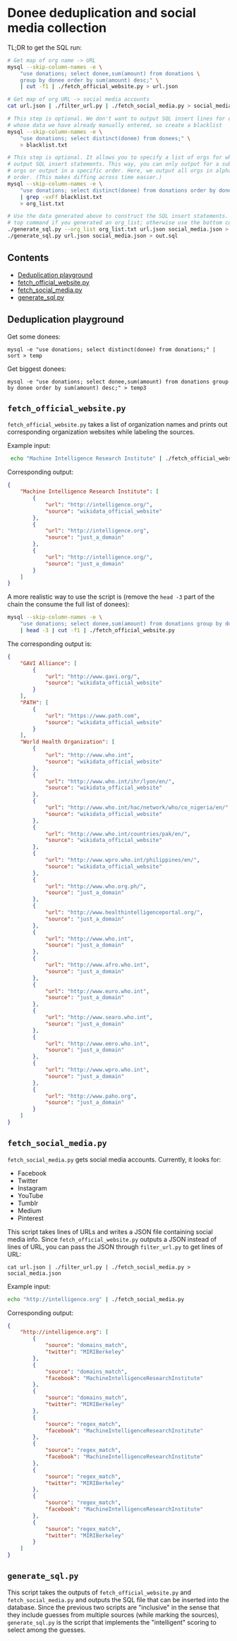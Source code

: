 # Donee deduplication and social media collection

TL;DR to get the SQL run:

```bash
# Get map of org name -> URL
mysql --skip-column-names -e \
    "use donations; select donee,sum(amount) from donations \
    group by donee order by sum(amount) desc;" \
    | cut -f1 | ./fetch_official_website.py > url.json

# Get map of org URL -> social media accounts
cat url.json | ./filter_url.py | ./fetch_social_media.py > social_media.json

# This step is optional. We don't want to output SQL insert lines for donees
# whose data we have already manually entered, so create a blacklist
mysql --skip-column-names -e \
    "use donations; select distinct(donee) from donees;" \
    > blacklist.txt

# This step is optional. It allows you to specify a list of orgs for which to
# output SQL insert statements. This way, you can only output for a subset of
# orgs or output in a specific order. Here, we output all orgs in alphabetical
# order. (This makes diffing across time easier.)
mysql --skip-column-names -e \
    "use donations; select distinct(donee) from donations order by donee;" \
    | grep -vxFf blacklist.txt
    > org_list.txt

# Use the data generated above to construct the SQL insert statements. Use the
# top command if you generated an org_list; otherwise use the bottom command.
./generate_sql.py --org_list org_list.txt url.json social_media.json > out.sql
./generate_sql.py url.json social_media.json > out.sql
```

## Contents

* [Deduplication playground](#deduplication-playground)
* [fetch_official_website.py](#fetch_official_websitepy)
* [fetch_social_media.py](#fetch_social_mediapy)
* [generate_sql.py](#generate_sqlpy)

## Deduplication playground

Get some donees:

    mysql -e "use donations; select distinct(donee) from donations;" | sort > temp

Get biggest donees:

    mysql -e "use donations; select donee,sum(amount) from donations group by donee order by sum(amount) desc;" > temp3

## `fetch_official_website.py`

`fetch_official_website.py` takes a list of organization names and prints out
corresponding organization websites while labeling the sources.

Example input:

```bash
 echo "Machine Intelligence Research Institute" | ./fetch_official_website.py
```

Corresponding output:

```json
{
    "Machine Intelligence Research Institute": [
        {
            "url": "http://intelligence.org/",
            "source": "wikidata_official_website"
        },
        {
            "url": "http://intelligence.org",
            "source": "just_a_domain"
        },
        {
            "url": "http://intelligence.org/",
            "source": "just_a_domain"
        }
    ]
}
```

A more realistic way to use the script is (remove the `head -3` part of the
chain the consume the full list of donees):

```bash
mysql --skip-column-names -e \
    "use donations; select donee,sum(amount) from donations group by donee order by sum(amount) desc;" \
    | head -3 | cut -f1 | ./fetch_official_website.py
```

The corresponding output is:

```json
{
    "GAVI Alliance": [
        {
            "url": "http://www.gavi.org/",
            "source": "wikidata_official_website"
        }
    ],
    "PATH": [
        {
            "url": "https://www.path.com",
            "source": "wikidata_official_website"
        }
    ],
    "World Health Organization": [
        {
            "url": "http://www.who.int",
            "source": "wikidata_official_website"
        },
        {
            "url": "http://www.who.int/ihr/lyon/en/",
            "source": "wikidata_official_website"
        },
        {
            "url": "http://www.who.int/hac/network/who/co_nigeria/en/",
            "source": "wikidata_official_website"
        },
        {
            "url": "http://www.who.int/countries/pak/en/",
            "source": "wikidata_official_website"
        },
        {
            "url": "http://www.wpro.who.int/philippines/en/",
            "source": "wikidata_official_website"
        },
        {
            "url": "http://www.who.org.ph/",
            "source": "just_a_domain"
        },
        {
            "url": "http://www.healthintelligenceportal.org/",
            "source": "just_a_domain"
        },
        {
            "url": "http://www.who.int",
            "source": "just_a_domain"
        },
        {
            "url": "http://www.afro.who.int",
            "source": "just_a_domain"
        },
        {
            "url": "http://www.euro.who.int",
            "source": "just_a_domain"
        },
        {
            "url": "http://www.searo.who.int",
            "source": "just_a_domain"
        },
        {
            "url": "http://www.emro.who.int",
            "source": "just_a_domain"
        },
        {
            "url": "http://www.wpro.who.int",
            "source": "just_a_domain"
        },
        {
            "url": "http://www.paho.org",
            "source": "just_a_domain"
        }
    ]
}
```

## `fetch_social_media.py`

`fetch_social_media.py` gets social media accounts. Currently, it looks for:

- Facebook
- Twitter
- Instagram
- YouTube
- Tumblr
- Medium
- Pinterest

This script takes lines of URLs and writes a JSON file containing social media
info. Since `fetch_official_website.py` outputs a JSON instead of lines of URL,
you can pass the JSON through `filter_url.py` to get lines of URL:

    cat url.json | ./filter_url.py | ./fetch_social_media.py > social_media.json

Example input:

```bash
echo "http://intelligence.org" | ./fetch_social_media.py
```

Corresponding output:

```json
{
    "http://intelligence.org": [
        {
            "source": "domains_match",
            "twitter": "MIRIBerkeley"
        },
        {
            "source": "domains_match",
            "facebook": "MachineIntelligenceResearchInstitute"
        },
        {
            "source": "domains_match",
            "twitter": "MIRIBerkeley"
        },
        {
            "source": "regex_match",
            "facebook": "MachineIntelligenceResearchInstitute"
        },
        {
            "source": "regex_match",
            "facebook": "MachineIntelligenceResearchInstitute"
        },
        {
            "source": "regex_match",
            "twitter": "MIRIBerkeley"
        },
        {
            "source": "regex_match",
            "facebook": "MachineIntelligenceResearchInstitute"
        },
        {
            "source": "regex_match",
            "twitter": "MIRIBerkeley"
        }
    ]
}
```

## `generate_sql.py`

This script takes the outputs of `fetch_official_website.py` and
`fetch_social_media.py` and outputs the SQL file that can be inserted into the
database. Since the previous two scripts are "inclusive" in the sense that they
include guesses from multiple sources (while marking the sources),
`generate_sql.py` is the script that implements the "intelligent" scoring to
select among the guesses.
